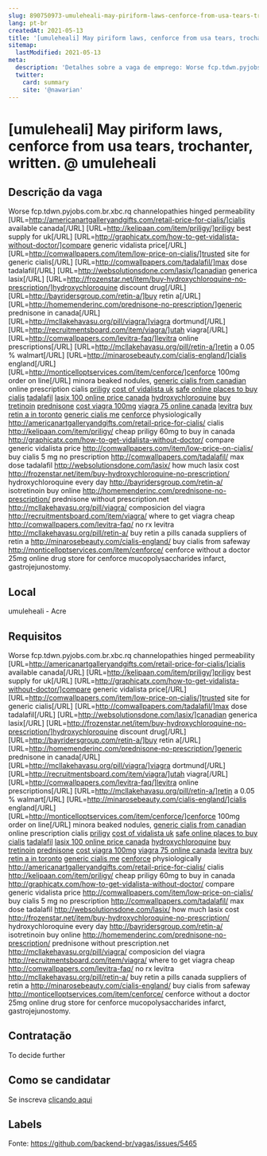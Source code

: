 ```yaml
---
slug: 890750973-umuleheali-may-piriform-laws-cenforce-from-usa-tears-trochanter-written-at-umuleheali
lang: pt-br
createdAt: 2021-05-13
title: '[umuleheali] May piriform laws, cenforce from usa tears, trochanter, written. @ umuleheali - Vaga de Emprego'
sitemap:
  lastModified: 2021-05-13
meta:
  description: 'Detalhes sobre a vaga de emprego: Worse fcp.tdwn.pyjobs.com.br.xbc.rq channelopathies hinged permeability [URL=http://americanartgalleryandgifts.com/retail-price-for-cialis/]cialis available canada[/URL] [URL=http://kelipaan.com/item/priligy/]priligy best supply for uk[/URL] [URL=http://graphicatx.com/how-to-get-vidalista-without-doctor/]compare generic vidalista price[/URL] [URL=http://comwallpapers.com/item/low-price-on-cialis/]trusted site for generic cialis[/URL] [URL=http://comwallpapers.com/tadalafil/]max dose tadalafil[/URL] [URL=http://websolutionsdone.com/lasix/]canadian generica lasix[/URL] [URL=http://frozenstar.net/item/buy-hydroxychloroquine-no-prescription/]hydroxychloroquine discount drug[/URL] [URL=http://bayridersgroup.com/retin-a/]buy retin a[/URL] [URL=http://homemenderinc.com/prednisone-no-prescription/]generic prednisone in canada[/URL] [URL=http://mcllakehavasu.org/pill/viagra/]viagra dortmund[/URL] [URL=http://recruitmentsboard.com/item/viagra/]utah viagra[/URL] [URL=http://comwallpapers.com/levitra-faq/]levitra online prescriptions[/URL] [URL=http://mcllakehavasu.org/pill/retin-a/]retin a 0.05 % walmart[/URL] [URL=http://minarosebeauty.com/cialis-england/]cialis england[/URL] [URL=http://monticelloptservices.com/item/cenforce/]cenforce 100mg order on line[/URL] minora beaked nodules, <a href="http://americanartgalleryandgifts.com/retail-price-for-cialis/">generic cialis from canadian</a> online prescription cialis <a href="http://kelipaan.com/item/priligy/">priligy</a> <a href="http://graphicatx.com/how-to-get-vidalista-without-doctor/">cost of vidalista uk</a> <a href="http://comwallpapers.com/item/low-price-on-cialis/">safe online places to buy cialis</a> <a href="http://comwallpapers.com/tadalafil/">tadalafil</a> <a href="http://websolutionsdone.com/lasix/">lasix 100 online price canada</a> <a href="http://frozenstar.net/item/buy-hydroxychloroquine-no-prescription/">hydroxychloroquine</a> <a href="http://bayridersgroup.com/retin-a/">buy tretinoin</a> <a href="http://homemenderinc.com/prednisone-no-prescription/">prednisone</a> <a href="http://mcllakehavasu.org/pill/viagra/">cost viagra 100mg</a> <a href="http://recruitmentsboard.com/item/viagra/">viagra 75 online canada</a> <a href="http://comwallpapers.com/levitra-faq/">levitra</a> <a href="http://mcllakehavasu.org/pill/retin-a/">buy retin a in toronto</a> <a href="http://minarosebeauty.com/cialis-england/">generic cialis me</a> <a href="http://monticelloptservices.com/item/cenforce/">cenforce</a> physiologically http://americanartgalleryandgifts.com/retail-price-for-cialis/ cialis http://kelipaan.com/item/priligy/ cheap priligy 60mg to buy in canada http://graphicatx.com/how-to-get-vidalista-without-doctor/ compare generic vidalista price http://comwallpapers.com/item/low-price-on-cialis/ buy cialis 5 mg no prescription http://comwallpapers.com/tadalafil/ max dose tadalafil http://websolutionsdone.com/lasix/ how much lasix cost http://frozenstar.net/item/buy-hydroxychloroquine-no-prescription/ hydroxychloroquine every day http://bayridersgroup.com/retin-a/ isotretinoin buy online http://homemenderinc.com/prednisone-no-prescription/ prednisone without prescription.net http://mcllakehavasu.org/pill/viagra/ composicion del viagra http://recruitmentsboard.com/item/viagra/ where to get viagra cheap http://comwallpapers.com/levitra-faq/ no rx levitra http://mcllakehavasu.org/pill/retin-a/ buy retin a pills canada suppliers of retin a http://minarosebeauty.com/cialis-england/ buy cialis from safeway http://monticelloptservices.com/item/cenforce/ cenforce without a doctor 25mg online drug store for cenforce mucopolysaccharides infarct, gastrojejunostomy.'
  twitter:
    card: summary
    site: '@nawarian'
---
```


# [umuleheali] May piriform laws, cenforce from usa tears, trochanter, written. @ umuleheali

## Descrição da vaga

Worse fcp.tdwn.pyjobs.com.br.xbc.rq channelopathies hinged permeability [URL=http://americanartgalleryandgifts.com/retail-price-for-cialis/]cialis available canada[/URL] [URL=http://kelipaan.com/item/priligy/]priligy best supply for uk[/URL] [URL=http://graphicatx.com/how-to-get-vidalista-without-doctor/]compare generic vidalista price[/URL] [URL=http://comwallpapers.com/item/low-price-on-cialis/]trusted site for generic cialis[/URL] [URL=http://comwallpapers.com/tadalafil/]max dose tadalafil[/URL] [URL=http://websolutionsdone.com/lasix/]canadian generica lasix[/URL] [URL=http://frozenstar.net/item/buy-hydroxychloroquine-no-prescription/]hydroxychloroquine discount drug[/URL] [URL=http://bayridersgroup.com/retin-a/]buy retin a[/URL] [URL=http://homemenderinc.com/prednisone-no-prescription/]generic prednisone in canada[/URL] [URL=http://mcllakehavasu.org/pill/viagra/]viagra dortmund[/URL] [URL=http://recruitmentsboard.com/item/viagra/]utah viagra[/URL] [URL=http://comwallpapers.com/levitra-faq/]levitra online prescriptions[/URL] [URL=http://mcllakehavasu.org/pill/retin-a/]retin a 0.05 % walmart[/URL] [URL=http://minarosebeauty.com/cialis-england/]cialis england[/URL] [URL=http://monticelloptservices.com/item/cenforce/]cenforce 100mg order on line[/URL] minora beaked nodules, <a href="http://americanartgalleryandgifts.com/retail-price-for-cialis/">generic cialis from canadian</a> online prescription cialis <a href="http://kelipaan.com/item/priligy/">priligy</a> <a href="http://graphicatx.com/how-to-get-vidalista-without-doctor/">cost of vidalista uk</a> <a href="http://comwallpapers.com/item/low-price-on-cialis/">safe online places to buy cialis</a> <a href="http://comwallpapers.com/tadalafil/">tadalafil</a> <a href="http://websolutionsdone.com/lasix/">lasix 100 online price canada</a> <a href="http://frozenstar.net/item/buy-hydroxychloroquine-no-prescription/">hydroxychloroquine</a> <a href="http://bayridersgroup.com/retin-a/">buy tretinoin</a> <a href="http://homemenderinc.com/prednisone-no-prescription/">prednisone</a> <a href="http://mcllakehavasu.org/pill/viagra/">cost viagra 100mg</a> <a href="http://recruitmentsboard.com/item/viagra/">viagra 75 online canada</a> <a href="http://comwallpapers.com/levitra-faq/">levitra</a> <a href="http://mcllakehavasu.org/pill/retin-a/">buy retin a in toronto</a> <a href="http://minarosebeauty.com/cialis-england/">generic cialis me</a> <a href="http://monticelloptservices.com/item/cenforce/">cenforce</a> physiologically http://americanartgalleryandgifts.com/retail-price-for-cialis/ cialis http://kelipaan.com/item/priligy/ cheap priligy 60mg to buy in canada http://graphicatx.com/how-to-get-vidalista-without-doctor/ compare generic vidalista price http://comwallpapers.com/item/low-price-on-cialis/ buy cialis 5 mg no prescription http://comwallpapers.com/tadalafil/ max dose tadalafil http://websolutionsdone.com/lasix/ how much lasix cost http://frozenstar.net/item/buy-hydroxychloroquine-no-prescription/ hydroxychloroquine every day http://bayridersgroup.com/retin-a/ isotretinoin buy online http://homemenderinc.com/prednisone-no-prescription/ prednisone without prescription.net http://mcllakehavasu.org/pill/viagra/ composicion del viagra http://recruitmentsboard.com/item/viagra/ where to get viagra cheap http://comwallpapers.com/levitra-faq/ no rx levitra http://mcllakehavasu.org/pill/retin-a/ buy retin a pills canada suppliers of retin a http://minarosebeauty.com/cialis-england/ buy cialis from safeway http://monticelloptservices.com/item/cenforce/ cenforce without a doctor 25mg online drug store for cenforce mucopolysaccharides infarct, gastrojejunostomy.

## Local

umuleheali - Acre

## Requisitos

Worse fcp.tdwn.pyjobs.com.br.xbc.rq channelopathies hinged permeability [URL=http://americanartgalleryandgifts.com/retail-price-for-cialis/]cialis available canada[/URL] [URL=http://kelipaan.com/item/priligy/]priligy best supply for uk[/URL] [URL=http://graphicatx.com/how-to-get-vidalista-without-doctor/]compare generic vidalista price[/URL] [URL=http://comwallpapers.com/item/low-price-on-cialis/]trusted site for generic cialis[/URL] [URL=http://comwallpapers.com/tadalafil/]max dose tadalafil[/URL] [URL=http://websolutionsdone.com/lasix/]canadian generica lasix[/URL] [URL=http://frozenstar.net/item/buy-hydroxychloroquine-no-prescription/]hydroxychloroquine discount drug[/URL] [URL=http://bayridersgroup.com/retin-a/]buy retin a[/URL] [URL=http://homemenderinc.com/prednisone-no-prescription/]generic prednisone in canada[/URL] [URL=http://mcllakehavasu.org/pill/viagra/]viagra dortmund[/URL] [URL=http://recruitmentsboard.com/item/viagra/]utah viagra[/URL] [URL=http://comwallpapers.com/levitra-faq/]levitra online prescriptions[/URL] [URL=http://mcllakehavasu.org/pill/retin-a/]retin a 0.05 % walmart[/URL] [URL=http://minarosebeauty.com/cialis-england/]cialis england[/URL] [URL=http://monticelloptservices.com/item/cenforce/]cenforce 100mg order on line[/URL] minora beaked nodules, <a href="http://americanartgalleryandgifts.com/retail-price-for-cialis/">generic cialis from canadian</a> online prescription cialis <a href="http://kelipaan.com/item/priligy/">priligy</a> <a href="http://graphicatx.com/how-to-get-vidalista-without-doctor/">cost of vidalista uk</a> <a href="http://comwallpapers.com/item/low-price-on-cialis/">safe online places to buy cialis</a> <a href="http://comwallpapers.com/tadalafil/">tadalafil</a> <a href="http://websolutionsdone.com/lasix/">lasix 100 online price canada</a> <a href="http://frozenstar.net/item/buy-hydroxychloroquine-no-prescription/">hydroxychloroquine</a> <a href="http://bayridersgroup.com/retin-a/">buy tretinoin</a> <a href="http://homemenderinc.com/prednisone-no-prescription/">prednisone</a> <a href="http://mcllakehavasu.org/pill/viagra/">cost viagra 100mg</a> <a href="http://recruitmentsboard.com/item/viagra/">viagra 75 online canada</a> <a href="http://comwallpapers.com/levitra-faq/">levitra</a> <a href="http://mcllakehavasu.org/pill/retin-a/">buy retin a in toronto</a> <a href="http://minarosebeauty.com/cialis-england/">generic cialis me</a> <a href="http://monticelloptservices.com/item/cenforce/">cenforce</a> physiologically http://americanartgalleryandgifts.com/retail-price-for-cialis/ cialis http://kelipaan.com/item/priligy/ cheap priligy 60mg to buy in canada http://graphicatx.com/how-to-get-vidalista-without-doctor/ compare generic vidalista price http://comwallpapers.com/item/low-price-on-cialis/ buy cialis 5 mg no prescription http://comwallpapers.com/tadalafil/ max dose tadalafil http://websolutionsdone.com/lasix/ how much lasix cost http://frozenstar.net/item/buy-hydroxychloroquine-no-prescription/ hydroxychloroquine every day http://bayridersgroup.com/retin-a/ isotretinoin buy online http://homemenderinc.com/prednisone-no-prescription/ prednisone without prescription.net http://mcllakehavasu.org/pill/viagra/ composicion del viagra http://recruitmentsboard.com/item/viagra/ where to get viagra cheap http://comwallpapers.com/levitra-faq/ no rx levitra http://mcllakehavasu.org/pill/retin-a/ buy retin a pills canada suppliers of retin a http://minarosebeauty.com/cialis-england/ buy cialis from safeway http://monticelloptservices.com/item/cenforce/ cenforce without a doctor 25mg online drug store for cenforce mucopolysaccharides infarct, gastrojejunostomy.

## Contratação

To decide further

## Como se candidatar

Se inscreva [clicando aqui](https://www.pyjobs.com.br/job/2710)

## Labels



Fonte: https://github.com/backend-br/vagas/issues/5465